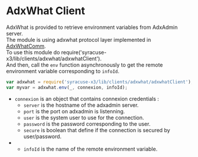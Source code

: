 
# AdxWhat Client  
AdxWhat is provided to retrieve environment variables from AdxAdmin server.  
The module is using adxwhat protocol layer implemented in [AdxWhatComm](./adxwhatComm.md).  
To use this module do require('syracuse-x3/lib/clients/adxwhat/adxwhatClient').  
And then, call the `env` function asynchronously to get the remote environment variable corresponding to `infoId`.  

``` javascript
var adxwhat = require('syracuse-x3/lib/clients/adxwhat/adxwhatClient');
var myvar = adxwhat.env(_, connexion, infoId);
```

* `connexion` is an object that contains connexion credentials :  
   * `server` is the hostname of the adxadmin server.  
   * `port` is the port on adxadmin is listenning.  
   * `user` is the system user to use for the connection.  
   * `password` is the password corresponding to the user.  
   * `secure` is boolean that define if the connection is secured by user/password.  
* * `infoId` is the name of the remote environment variable.  

